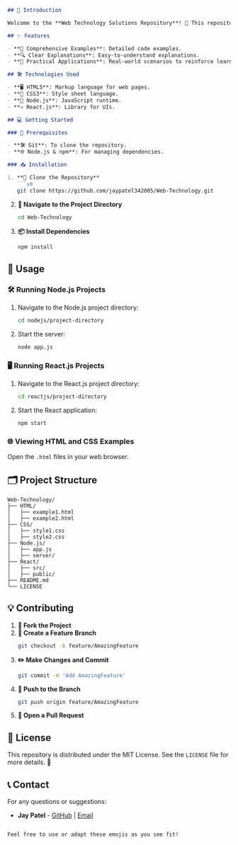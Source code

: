 

```markdown
## 🚀 Introduction

Welcome to the **Web Technology Solutions Repository**! 🌟 This repository provides comprehensive solutions for various web technology problems. It’s a valuable resource for both students and developers.

## ✨ Features

- **📝 Comprehensive Examples**: Detailed code examples.
- **🔍 Clear Explanations**: Easy-to-understand explanations.
- **🔧 Practical Applications**: Real-world scenarios to reinforce learning.

## 🛠️ Technologies Used

- **🖥️ HTML5**: Markup language for web pages.
- **🎨 CSS3**: Style sheet language.
- **🚀 Node.js**: JavaScript runtime.
- **⚛️ React.js**: Library for UIs.

## 💻 Getting Started

### 🔧 Prerequisites

- **🛠️ Git**: To clone the repository.
- **🌐 Node.js & npm**: For managing dependencies.

### 📥 Installation

1. **🔄 Clone the Repository**
   ```sh
   git clone https://github.com/jaypatel342005/Web-Technology.git
   ```

2. **📂 Navigate to the Project Directory**
   ```sh
   cd Web-Technology
   ```

3. **📦 Install Dependencies**
   ```sh
   npm install
   ```

## 🎯 Usage

### 🛠️ Running Node.js Projects

1. Navigate to the Node.js project directory:
   ```sh
   cd nodejs/project-directory
   ```

2. Start the server:
   ```sh
   node app.js
   ```

### 🖥️ Running React.js Projects

1. Navigate to the React.js project directory:
   ```sh
   cd reactjs/project-directory
   ```

2. Start the React application:
   ```sh
   npm start
   ```

### 🌐 Viewing HTML and CSS Examples

Open the `.html` files in your web browser.

## 🗂️ Project Structure

```plaintext
Web-Technology/
├── HTML/
│   ├── example1.html
│   ├── example2.html
├── CSS/
│   ├── style1.css
│   ├── style2.css
├── Node.js/
│   ├── app.js
│   ├── server/
├── React/
│   ├── src/
│   ├── public/
├── README.md
└── LICENSE
```

## 💡 Contributing

1. **🍴 Fork the Project**
2. **🌿 Create a Feature Branch**
   ```sh
   git checkout -b feature/AmazingFeature
   ```
3. **✏️ Make Changes and Commit**
   ```sh
   git commit -m 'Add AmazingFeature'
   ```
4. **🔼 Push to the Branch**
   ```sh
   git push origin feature/AmazingFeature
   ```
5. **🔄 Open a Pull Request**

## 📄 License

This repository is distributed under the MIT License. See the `LICENSE` file for more details. 📝

## 📞 Contact

For any questions or suggestions:

- **Jay Patel** - [GitHub](https://github.com/jaypatel342005) | [Email](mailto:pateljay97378@gmail.com)
```

Feel free to use or adapt these emojis as you see fit!
